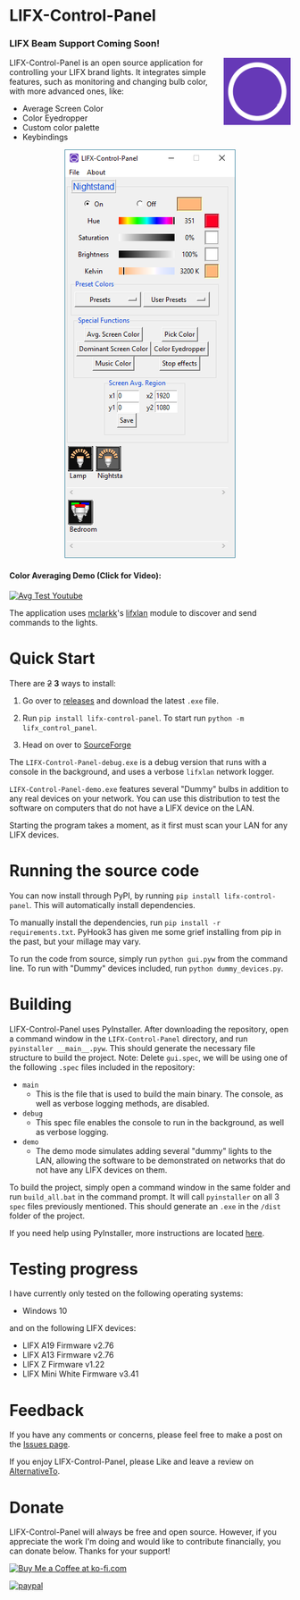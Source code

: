# LIFX-Control-Panel 

### LIFX Beam Support Coming Soon!

<img align="right" width="120" height="120" title="LIFX-Control-Panel Logo" src="./res/lifx-animated-logo.gif">
     
LIFX-Control-Panel is an open source application for controlling your LIFX brand lights. It integrates simple features, 
such as monitoring and changing bulb color, with more advanced ones, like:
 
 * Average Screen Color
 * Color Eyedropper
 * Custom color palette
 * Keybindings

<p align="center">
  <img src="./res/screenshot.png" alt="Screenshot" width="306" height=731>
</p>

#### Color Averaging Demo (Click for Video):

[![Avg Test Youtube](https://img.youtube.com/vi/C-jZISM9MC0/0.jpg)](https://youtu.be/C-jZISM9MC0) 

The application uses [mclarkk](https://github.com/mclarkk)'s [lifxlan](https://github.com/mclarkk/lifxlan) module to 
discover and send commands to the lights.

# Quick Start
There are ~~2~~ **3** ways to install:

1. Go over to [releases](https://github.com/samclane/LIFX-Control-Panel/releases) and download the latest `.exe` file.

2. Run `pip install lifx-control-panel`. To start run `python -m lifx_control_panel`. 

3. Head on over to [SourceForge](https://sourceforge.net/projects/lifx-control-panel/)

The `LIFX-Control-Panel-debug.exe` is a debug version that runs with a console in the background, and uses a verbose
`lifxlan` network logger.

`LIFX-Control-Panel-demo.exe` features several "Dummy" bulbs in addition to any real devices on your network. You can use
this distribution to test the software on computers that do not have a LIFX device on the LAN. 


Starting the program takes a moment, as it first must scan your LAN for any LIFX devices. 

# Running the source code
You can now install through PyPI, by running `pip install lifx-control-panel`. This will automatically install dependencies.

To manually install the dependencies, run `pip install -r requirements.txt`. PyHook3 has given me some grief installing from pip
in the past, but your millage may vary. 

To run the code from source, simply run `python gui.pyw` from the command line. To run with "Dummy" devices included, 
run `python dummy_devices.py`.

# Building
LIFX-Control-Panel uses PyInstaller. After downloading the repository, open a command window in the `LIFX-Control-Panel`
directory, and run `pyinstaller __main__.pyw`. This should generate the necessary file structure to build the project.
Note: Delete `gui.spec`, we will be using one of the following `.spec` files included in the repository:

* `main`
  * This is the file that is used to build the main binary. The console, as well as verbose logging methods, are disabled.
* `debug`
  * This spec file enables the console to run in the background, as well as verbose logging.
* `demo`
  * The demo mode simulates adding several "dummy" lights to the LAN, allowing the software to be demonstrated on networks
  that do not have any LIFX devices on them.

To build the project, simply open a command window in the same folder and run `build_all.bat` in the command prompt. It will 
call `pyinstaller` on all 3 `spec` files previously mentioned. This should generate an `.exe` in the `/dist` 
folder of the project. 

If you need help using PyInstaller, more instructions are located [here](https://pythonhosted.org/PyInstaller/usage.html).

# Testing progress
I have currently only tested on the following operating systems:
* Windows 10

and on the following LIFX devices:
* LIFX A19 Firmware v2.76
* LIFX A13 Firmware v2.76 
* LIFX Z   Firmware v1.22
* LIFX Mini White Firmware v3.41

# Feedback
If you have any comments or concerns, please feel free to make a post on the [Issues page](https://github.com/samclane/LIFX-Control-Panel/issues). 

If you enjoy LIFX-Control-Panel, please Like and leave a review on [AlternativeTo](https://alternativeto.net/software/lifx-control-panel/).

# Donate
LIFX-Control-Panel will always be free and open source. However, if you appreciate the work I'm doing and would like to 
contribute financially, you can donate below. Thanks for your support!

<a href='https://ko-fi.com/J3J8LZKP' target='_blank'><img height='36' style='border:0px;height:36px;' src='https://az743702.vo.msecnd.net/cdn/kofi3.png?v=0' border='0' alt='Buy Me a Coffee at ko-fi.com' /></a>

[![paypal](https://www.paypalobjects.com/en_US/i/btn/btn_donateCC_LG.gif)](https://www.paypal.me/sawyermclane)
